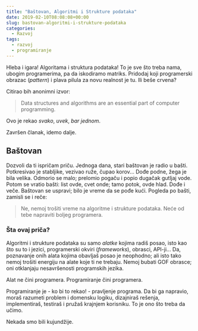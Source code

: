 ```yaml
---
title: "Baštovan, Algoritmi i Strukture podataka"
date: 2019-02-10T08:08:08+00:00
slug: bastovan-algoritmi-i-strukture-podataka
categories:
  - Razvoj
tags:
  - razvoj
  - programiranje
---
```


Hleba i igara! Algoritama i struktura podataka! To je sve što treba nama, ubogim programerima, pa da iskodiramo matriks. Pridodaj koji programerski obrazac (_pattern_) i plava pilula za novu realnost je tu. Ili beše crvena?

<!--more-->

Citirao bih anonimni izvor:

> Data structures and algorithms are an essential part of computer programming.

Ovo je rekao _svako_, _uvek_, _bar jednom_.

Završen članak, idemo dalje.

## Baštovan

Dozvoli da ti ispričam priču. Jednoga dana, stari baštovan je radio u bašti. Potkresivao je stabljike, vezivao ruže, čupao korov... Dođe podne, žega je bila velika. Odmorio se malo; prelomio pogaču i popio dugačak gutljaj vode. Potom se vratio bašti: list ovde, cvet onde; tamo potok, ovde hlad. Dođe i veče. Baštovan se uspravi; bilo je vreme da se pođe kući. Pogleda po bašti, zamisli se i reče:

> Ne, nemoj trošiti vreme na algoritme i strukture podataka. Neće od tebe napraviti boljeg programera.

### Šta ovaj priča?

Algoritmi i strukture podataka su samo _alatke_ kojima radiš posao, isto kao što su to i jezici, programerski okviri (_frameworks_), obrasci, API-ji... Da, poznavanje onih alata kojima obavljaš posao je neophodno; ali isto tako nemoj trošiti energiju na alate koje ti ne trebaju. Nemoj bubati GOF obrasce; oni otklanjaju nesavršenosti programskih jezika.

Alat ne čini programera. Programiranje čini programera.

Programiranje je - ko bi to rekao! - pravljenje programa. Da bi ga napravio, moraš razumeti problem i domensku logiku, dizajniraš rešenja, implementiraš, testiraš i pružaš krajnjem korisniku. To je ono što treba da učimo.

Nekada smo bili kujundžije.